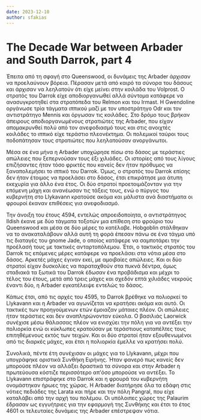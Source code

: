 ```yaml
---
date: 2023-12-10
author: sfakias
---
```

# The Decade War between Arbader and South Darrok, part 4

Έπειτα από τη σφαγή στο Queenswood, οι δυνάμεις της Arbader άρχισαν να προελαύνουν βόρεια. Πέρασαν μετά από καιρό τα σύνορα του δάσους και άρχισαν να λεηλατούν ότι είχε μείνει στην κοιλάδα του Volprost. Ο στρατός του Darrok είχε αποδιοργανωθεί αλλά σύντομα κατάφερε να ανασυγκροτηθεί στα στρατόπεδα του Relmon και του Irmast. Η Gwendoline οργάνωσε τρία τάγματα ιππικού μαζί με τον υποστράτηγο Odr και τον αντιστράτηγο Mennis και όργωσαν τις κοιλάδες. Στο δρόμο τους βρήκαν άπειρους αποδιοργανωμένους στρατιώτες της Arbader, που είχαν απομακρυνθεί πολύ από τον ανεφοδιασμό τους και στις ανοιχτές κοιλάδες το ιππικό είχε τεράστιο πλεονέκτημα. Οι πολεμικοί ταύροι τους ποδοπάτησαν τους στρατιώτες που λεηλατούσαν ανοργάνωτοι.

Μέσα σε ένα μήνα η Arbader υποχώρησε πίσω στο δάσος με τεράστιες απώλειες που ξεπερνούσαν τους έξι χιλιάδες. Οι ιστορίες από τους λίγους επιζήσαντες ήταν τόσο φρικτές που κανείς δεν ήταν πρόθυμος να ξαναπολεμήσει το ιππικό του Darrok. Όμως, ο στρατός του Darrok επίσης δεν ήταν έτοιμος να προελάσει στο δάσος, έτσι επικράτησε μια άτυπη εκεχυρία για άλλο ένα έτος. Οι δύο στρατοί προετοιμάζονταν για την επόμενη μάχη και ανανέωσαν τις τάξεις τους, ενώ ο πύργος του κυβερνήτη στο Llykavann κρατούσε ακόμα και μάλιστα ανά διαστήματα οι φρουροί έκαναν επιθέσεις για ανεφοδιασμό.  

Την άνοιξη του έτους 4594, εντελώς απροειδοποίητα, ο αντιστράτηγος Ildish έκανε με δύο τάγματα τοξοτών μια επίθεση στο φρούριο του Queenswood και μέσα σε δύο μέρες το κατέλαβε. Hobgoblin στάλθηκαν να το ανακαταλάβουν αλλά αυτή τη φορά έπεσαν πάνω σε ένα τάγμα υπό τις διαταγές του gnome Jade, ο οποίος κατάφερε να σαμποτάρει την προέλασή τους με τακτικές ανταρτοπόλεμου. Έτσι, ο τακτικός στρατός του Darrok τις επόμενες μέρες κατάφερε να προελάσει στα νότια μέσα στο δάσος. Αρκετές μάχες έγιναν εκεί, με αμοιβαίες απώλειες. Και οι δύο στρατοί είχαν δυσκολίες να παραταχθούν στα πυκνά δέντρα, όμως σταδιακά τα ξωτικά του Darrok έδωσαν ένα προβάδισμα και μέχρι το τέλος του έτους, μετά από τρεις μάχες και σχεδόν επτά χιλιάδες νεκρούς έναντι δύο, η Arbader εγκατέλειψε εντελώς το δάσος.

Κάπως έτσι, από τις αρχές του 4595, το Darrok βρέθηκε να πολιορκεί το Llykavann και η Arbader να αγωνίζεται να κρατήσει ακόμα και αυτό. Οι τακτικές των προηγούμενων ετών έμοιαζαν μάταιες πλέον. Οι απώλειες ήταν τεράστιες και δεν αναπληρώνονταν εύκολα. Ο βασιλιάς Laorwick συνέχισε μέσω θάλασσας πλέον να ενισχύει την πόλη για να αντέξει την πολιορκία ενώ οι κύκλωπες κρατούσαν με τεράστιους καταπέλτες τους επιτηθέμενους εκτός των τειχών. Και οι δύο στρατοί ήταν εξουθενωμένοι από τις διαρκές μάχες, και έτσι η πολιορκία έμελλε να κρατήσει πολύ.

Συνολικά, πέντε έτη συνέχισαν οι μάχες για το Llykavann, μέχρι που υπογράφηκε οριστικά Συνθήκη Ειρήνης. Ήταν φανερό πως κανείς δεν μπορούσε πλέον να αλλάξει δραστικά τα σύνορα και στην Arbader η πρωτεύουσα κόστιζε περισσότερο απ'όσο μπορούσε να αντέξει. Το Llykavann επιστράφηκε στο Darrok και η φρουρά του κυβερνήτη ονομάστηκαν ήρωες της χώρας. Η Arbader διατήρησε όλα τα εδάφη στις νότιες πεδιάδες της Larata και πήρε και την πόλη Pangral, που είχε καταλάβει από την αρχή του πολέμου. Οι υπόλοιπες χώρες της Palaurim έδρασαν ως εγγυήτριες για την εφαρμογή της Συνθήκης και έτσι το έτος 4601 οι τελευταίες δυνάμεις της Arbader επέστρεψαν νότια.

